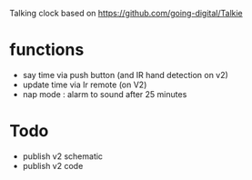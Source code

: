 Talking clock based on https://github.com/going-digital/Talkie 
# functions
* say time via push button (and IR hand detection on v2)
* update time via Ir remote (on V2)
* nap mode : alarm to sound after 25 minutes

# Todo
* publish v2 schematic
* publish v2 code